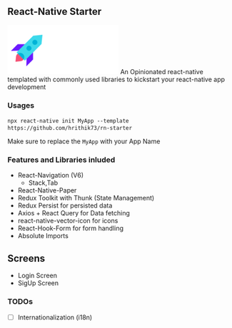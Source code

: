 ## React-Native Starter

![Logo](./template/src/assets/images/logo.png)
An Opinionated react-native templated with commonly used libraries to kickstart your react-native app development

### Usages

```
npx react-native init MyApp --template https://github.com/hrithik73/rn-starter
```

Make sure to replace the `MyApp` with your App Name

### Features and Libraries inluded

- React-Navigation (V6)
  - Stack,Tab
- React-Native-Paper
- Redux Toolkit with Thunk (State Management)
- Redux Persist for persisted data
- Axios + React Query for Data fetching
- react-native-vector-icon for icons
- React-Hook-Form for form handling
- Absolute Imports

## Screens

- Login Screen
- SigUp Screen

### TODOs

- [ ] Internationalization (i18n)
